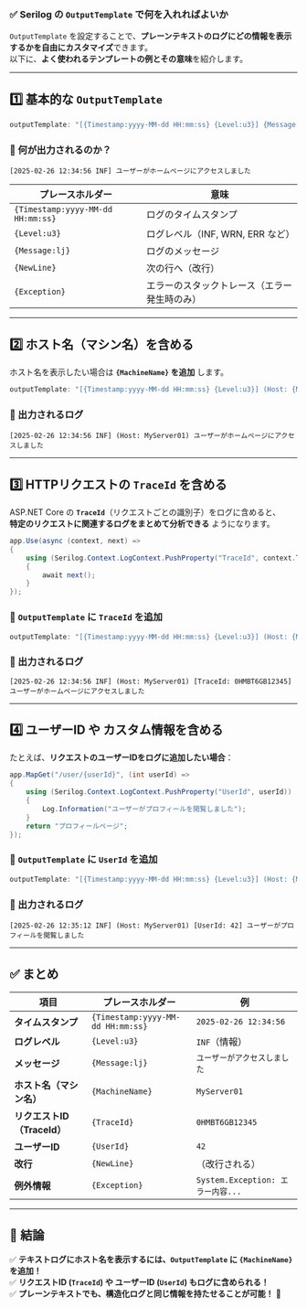 ### **✅ Serilog の `OutputTemplate` で何を入れればよいか**
`OutputTemplate` を設定することで、**プレーンテキストのログにどの情報を表示するかを自由にカスタマイズ**できます。  
以下に、**よく使われるテンプレートの例とその意味**を紹介します。

---

## **1️⃣ 基本的な `OutputTemplate`**
```csharp
outputTemplate: "[{Timestamp:yyyy-MM-dd HH:mm:ss} {Level:u3}] {Message:lj}{NewLine}{Exception}"
```

### **📌 何が出力されるのか？**
```
[2025-02-26 12:34:56 INF] ユーザーがホームページにアクセスしました
```

| **プレースホルダー** | **意味** |
|-----------------|------------------------------|
| `{Timestamp:yyyy-MM-dd HH:mm:ss}` | ログのタイムスタンプ |
| `{Level:u3}` | ログレベル（INF, WRN, ERR など） |
| `{Message:lj}` | ログのメッセージ |
| `{NewLine}` | 次の行へ（改行） |
| `{Exception}` | エラーのスタックトレース（エラー発生時のみ） |

---

## **2️⃣ ホスト名（マシン名）を含める**
ホスト名を表示したい場合は **`{MachineName}` を追加** します。

```csharp
outputTemplate: "[{Timestamp:yyyy-MM-dd HH:mm:ss} {Level:u3}] (Host: {MachineName}) {Message:lj}{NewLine}{Exception}"
```

### **📌 出力されるログ**
```
[2025-02-26 12:34:56 INF] (Host: MyServer01) ユーザーがホームページにアクセスしました
```

---

## **3️⃣ HTTPリクエストの `TraceId` を含める**
ASP.NET Core の **`TraceId`**（リクエストごとの識別子）をログに含めると、  
**特定のリクエストに関連するログをまとめて分析できる** ようになります。

```csharp
app.Use(async (context, next) =>
{
    using (Serilog.Context.LogContext.PushProperty("TraceId", context.TraceIdentifier))
    {
        await next();
    }
});
```

### **📌 `OutputTemplate` に `TraceId` を追加**
```csharp
outputTemplate: "[{Timestamp:yyyy-MM-dd HH:mm:ss} {Level:u3}] (Host: {MachineName}) [TraceId: {TraceId}] {Message:lj}{NewLine}{Exception}"
```

### **📌 出力されるログ**
```
[2025-02-26 12:34:56 INF] (Host: MyServer01) [TraceId: 0HMBT6GB12345] ユーザーがホームページにアクセスしました
```

---

## **4️⃣ ユーザーID や カスタム情報を含める**
たとえば、**リクエストのユーザーIDをログに追加したい場合**：
```csharp
app.MapGet("/user/{userId}", (int userId) =>
{
    using (Serilog.Context.LogContext.PushProperty("UserId", userId))
    {
        Log.Information("ユーザーがプロフィールを閲覧しました");
    }
    return "プロフィールページ";
});
```

### **📌 `OutputTemplate` に `UserId` を追加**
```csharp
outputTemplate: "[{Timestamp:yyyy-MM-dd HH:mm:ss} {Level:u3}] (Host: {MachineName}) [UserId: {UserId}] {Message:lj}{NewLine}{Exception}"
```

### **📌 出力されるログ**
```
[2025-02-26 12:35:12 INF] (Host: MyServer01) [UserId: 42] ユーザーがプロフィールを閲覧しました
```

---

## **✅ まとめ**
| **項目** | **プレースホルダー** | **例** |
|----------|----------------|------------------------------|
| **タイムスタンプ** | `{Timestamp:yyyy-MM-dd HH:mm:ss}` | `2025-02-26 12:34:56` |
| **ログレベル** | `{Level:u3}` | `INF`（情報） |
| **メッセージ** | `{Message:lj}` | `ユーザーがアクセスしました` |
| **ホスト名（マシン名）** | `{MachineName}` | `MyServer01` |
| **リクエストID（TraceId）** | `{TraceId}` | `0HMBT6GB12345` |
| **ユーザーID** | `{UserId}` | `42` |
| **改行** | `{NewLine}` | （改行される） |
| **例外情報** | `{Exception}` | `System.Exception: エラー内容...` |

---

## **🎯 結論**
✅ **テキストログにホスト名を表示するには、`OutputTemplate` に `{MachineName}` を追加！**  
✅ **リクエストID (`TraceId`) や ユーザーID (`UserId`) もログに含められる！**  
✅ **プレーンテキストでも、構造化ログと同じ情報を持たせることが可能！** 🚀